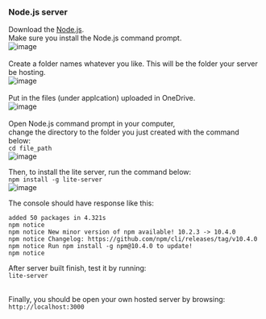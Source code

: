 ### Node.js server
Download the [Node.js](https://nodejs.org/en/download). <br/>
Make sure you install the Node.js command prompt.<br/>
![image](https://github.com/user-attachments/assets/f7071e6d-0a2c-4cdd-a625-e0f2b124ea17)<br/><br/>
Create a folder names whatever you like. This will be the folder your server be hosting.<br/>
![image](https://github.com/user-attachments/assets/deed9cd5-17b8-44d3-a9cb-f80e5e8b7f4a)<br/><br/>
Put in the files (under applcation) uploaded in OneDrive.<br/>
![image](https://github.com/user-attachments/assets/a4e2e93c-3add-43e0-9079-6d4085eaf906)<br/><br/>
Open Node.js command prompt in your computer,<br/>
change the directory to the folder you just created with the command below:<br/>
`cd file_path`<br/>
![image](https://github.com/user-attachments/assets/15a35832-8489-4b35-b857-3f7de65421f4)<br/>

Then, to install the lite server, run the command below:<br/>
`npm install -g lite-server`<br/>
![image](https://github.com/user-attachments/assets/8d70d3dd-72ea-4d2c-9c29-6667d7ab9b1d)<br/>

The console should have response like this:<br/>

    added 50 packages in 4.321s 
    npm notice
    npm notice New minor version of npm available! 10.2.3 -> 10.4.0
    npm notice Changelog: https://github.com/npm/cli/releases/tag/v10.4.0
    npm notice Run npm install -g npm@10.4.0 to update!
    npm notice
After server built finish, test it by running:<br/>
`lite-server`<br/><br/>

Finally, you should be open your own hosted server by browsing:<br/>
`http://localhost:3000`
